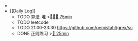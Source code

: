 -
- [[Daily Log]]
	- TODO 算法-堆 >[🍅🍅🍅 75min](#agenda-pomo://?t=f-1686639289596-1500%2Cf-1686640795953-1500%2Cf-1686644092475-1500)
	- TODO leetcode
	- TODO 21:00-23:30 https://github.com/pemistahl/grex/sc
	- DONE 正则练习 >[🍅 25min](#agenda-pomo://?t=f-1686636247493-1500)
